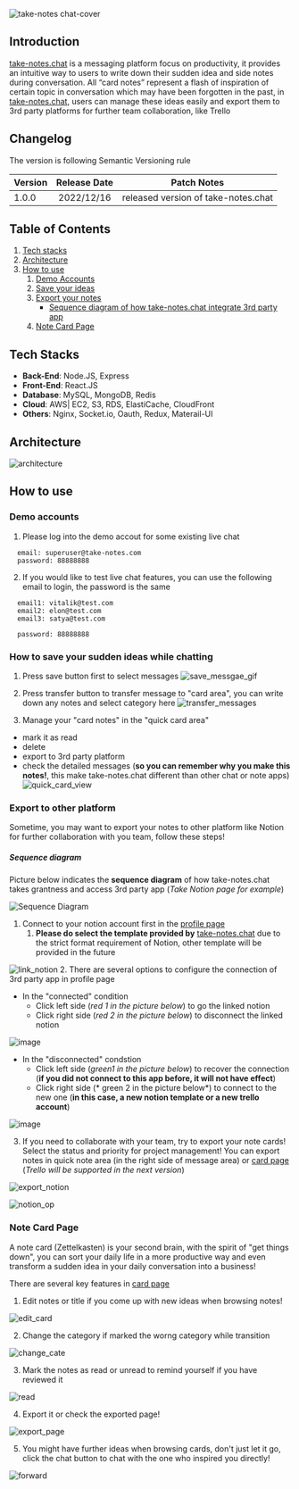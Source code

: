 ﻿![take-notes chat-cover](https://user-images.githubusercontent.com/85784074/208057863-48d59286-a69a-4b96-8c1c-c86c8c456a0d.png)

## Introduction

[take-notes.chat](https://take-notes.chat/) is a messaging platform focus on productivity, it provides an intuitive way to users to write down their sudden idea and side notes during conversation. All “card notes” represent a flash of inspiration of certain topic in conversation which may have been forgotten in the past, in [take-notes.chat](https://take-notes.chat/), users can manage these ideas easily and export them to 3rd party platforms for further team collaboration, like Trello

## Changelog
The version is following Semantic Versioning rule

| Version  | Release Date | Patch Notes |
| ------------- |:-------------:|:-------------:|
| 1.0.0      | 2022/12/16    | released version of take-notes.chat |


## Table of Contents

1. [Tech stacks](#tech-stacks)
1. [Architecture](#architecture)
1. [How to use](#how-to-use)
   1. [Demo Accounts](#demo-accounts)
   2. [Save your ideas](#how-to-save-your-sudden-ideas-while-chatting)
   3. [Export your notes](#export-to-other-platform)
      - [Sequence diagram of how take-notes.chat integrate 3rd party app](#sequence-diagram)
   5. [Note Card Page](#note-card-page)

## Tech Stacks

- **Back-End**: Node.JS, Express
- **Front-End**: React.JS
- **Database**: MySQL, MongoDB, Redis
- **Cloud**: AWS| EC2, S3, RDS, ElastiCache, CloudFront
- **Others**: Nginx, Socket.io, Oauth, Redux, Materail-UI

## Architecture

![architecture](https://user-images.githubusercontent.com/85784074/208058134-0ab16694-eb66-42b3-94d4-a82593e437c5.png)

## How to use

### Demo accounts

1. Please log into the demo accout for some existing live chat

```
  email: superuser@take-notes.com
  password: 88888888
```

2. If you would like to test live chat features, you can use the following email to login, the password is the same

```
  email1: vitalik@test.com
  email2: elon@test.com
  email3: satya@test.com

  password: 88888888
```

### How to save your sudden ideas while chatting

1. Press save button first to select messages
   ![save_messgae_gif](https://user-images.githubusercontent.com/85784074/208063799-891ca5e4-5a51-4da2-8002-190737c91d53.gif)

2. Press transfer button to transfer message to "card area", you can write down any notes and select category here
   ![transfer_messages](https://user-images.githubusercontent.com/85784074/208066447-b983fa4e-a5ae-4d45-8ce6-22e43ffbf8bd.gif)

3. Manage your "card notes" in the "quick card area"

- mark it as read
- delete
- export to 3rd party platform
- check the detailed messages (**so you can remember why you make this notes!**, this make take-notes.chat different than other chat or note apps)
  ![quick_card_view](https://user-images.githubusercontent.com/85784074/208067685-72ab5d99-ea30-4bde-8c7c-78ed2cd50981.gif)

### Export to other platform

Sometime, you may want to export your notes to other platform like Notion for further collaboration with you team, follow these steps!

##### Sequence diagram
Picture below indicates the **sequence diagram** of how take-notes.chat takes grantness and access 3rd party app (*Take Notion page for example*) 

![Sequence Diagram](https://user-images.githubusercontent.com/85784074/208112773-47c6240d-aafc-41e2-9ad5-9495898a4dd7.png)

1. Connect to your notion account first in the [profile page](https://take-notes.chat/profile)
   1. **Please do select the template provided by** [take-notes.chat](https://take-notes.chat) due to the strict format requirement of Notion, other template will be provided in the future

![link_notion](https://user-images.githubusercontent.com/85784074/208069338-3c8d15f7-8760-4a86-bc9c-13b46d0e00b0.gif)
2. There are several options to configure the connection of 3rd party app in profile page
   - In the "connected" condition
      - Click left side (*red 1 in the picture below*) to go the linked notion
      - Click right side (*red 2 in the picture below*) to disconnect the linked notion
      
![image](https://user-images.githubusercontent.com/85784074/208101601-87119b1e-1d7e-4598-808a-aa98857fae0b.png)
   - In the "disconnected" condstion
      - Click left side (*green1 in the picture below*) to recover the connection (**if you did not connect to this app before, it will not have effect**)
      - Click right side (* green 2 in the picture below*) to connect to the new one (**in this case, a new notion template or a new trello account**)
     
![image](https://user-images.githubusercontent.com/85784074/208103130-5f499e4f-5858-4111-b6e3-3fe042d15d9d.png)

3. If you need to collaborate with your team, try to export your note cards! Select the status and priority for project management! You can export notes in quick note area (in the right side of message area) or [card page](https://take-notes.chat/card) (*Trello will be supported in the next version*)

![export_notion](https://user-images.githubusercontent.com/85784074/208105951-0d8e4f1f-d759-4ffd-a984-187bd3d3d875.gif)

![notion_op](https://user-images.githubusercontent.com/85784074/208108016-725a0c0d-08e4-404f-8308-1f033798fb98.gif)

### Note Card Page

A note card (Zettelkasten) is your second brain, with the spirit of "get things down", you can sort your daily life in a more productive way and even transform a sudden idea in your daily conversation into a business!

There are several key features in [card page](https://take-notes.chat/card) 

1. Edit notes or title if you come up with new ideas when browsing notes!

![edit_card](https://user-images.githubusercontent.com/85784074/208104434-06195fb3-b32a-45fb-8390-fba0dd3b9393.gif)

2. Change the category if marked the worng category while transition

![change_cate](https://user-images.githubusercontent.com/85784074/208104944-f88b64cb-439d-4ebd-bc58-119ad01e6afb.gif)

3. Mark the notes as read or unread to remind yourself if you have reviewed it

![read](https://user-images.githubusercontent.com/85784074/208106863-1d6a66d2-b094-4388-b189-d31c519a94eb.gif)

4. Export it or check the exported page!

![export_page](https://user-images.githubusercontent.com/85784074/208107574-20ee7def-3af1-494d-a080-1d0d689e8ff9.gif)

5. You might have further ideas when browsing cards, don't just let it go, click the chat button to chat with the one who inspired you directly!

![forward](https://user-images.githubusercontent.com/85784074/208108386-d5a0d834-70ac-4851-85ac-285b194946da.gif)



